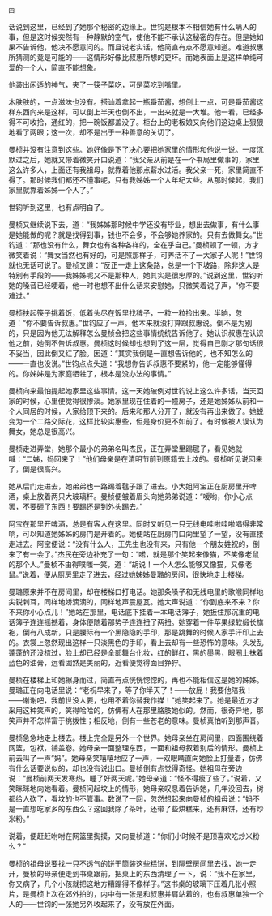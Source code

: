     四 

   话说到这里，已经到了她那个秘密的边缘上。世钧是根本不相信她有什么瞒人的事，但是这时候突然有一种静默的空气，使他不能不承认这秘密的存在。但是她如果不告诉他，他决不愿意问的。而且说老实话，他简直有点不愿意知道。难道叔惠所猜测的竟是可能的——这情形好像比叔惠所想的更坏。而她表面上是这样单纯可爱的一个人，简直不能想象。

   他装出闲适的神气，夹了一筷子菜吃，可是菜吃到嘴里。

   木肤肤的，一点滋味也没有。搭讪着拿起一瓶番茄酱，想倒上一点，可是番茄酱这样东西向来是这样，可以倒上半天也倒不出，一出来就是一大堆。他一看，已经多得不可收拾，通红的，把一碗饭都盖没了。柜台上的老板娘又向他们这边桌上狠狠地看了两眼；这一次，却不是出于一种善意的关切了。

   曼桢并没有注意到这些。她好像是下了决心要把她家里的情形和他说一说。一度沉默过之后，她就又带着微笑开口说道：“我父亲从前是在一个书局里做事的，家里这么许多人，上面还有我祖母，就靠着他那点薪水过活。我父亲一死，家里简直不得了。那时候我们都还不懂事呢，只有我姊姊一个人年纪大些。从那时候起，我们家里就靠着姊姊一个人了。”

   世钧听到这里，也有点明白了。

   曼桢又继续说下去，道：“我姊姊那时候中学还没有毕业，想出去做事，有什么事是她能做的呢？就是找得到事，钱也不会多，不会够她养家的。只有去做舞女。”世钧道：“那也没有什么，舞女也有各种各样的，全在乎自己。”曼桢顿了一顿，方才微笑着说：“舞女当然也有好的，可是照那样子，可养活不了一大家子人呢！”世钧就也无话可说了。曼桢又道：“反正一走上这条路，总是一个下坡路，除非这人是特别有手段的——我姊姊呢又不是那种人，她其实是很忠厚的。”说到这里，世钧听她的嗓音已经哽着，他一时也想不出什么话来安慰她，只微笑着说了声，“你不要难过。”

   曼桢扶起筷子挑着饭，低着头尽在饭里找稗子，一粒一粒捡出来。半晌，忽道：“你不要告诉叔惠。”世钧应了一声。他本来就没打算跟叔惠说。倒不是为别的，只是因为他无法解释怎么曼桢会把这些事情统统告诉他了。她认识叔惠在认识他之前，她倒不告诉叔惠。曼桢这时候却也想到了这一层，觉得自己刚才那句话很不妥当，因此倒又红了脸。因道：“其实我倒是一直想告诉他的，也不知怎么的——一直也没说。”世钧点点头道：“我想你告诉叔惠不要紧的，他一定能够懂得的。你姊姊是为家庭牺牲了，根本是没办法的事情。”

   曼桢向来最怕提起她家里这些事情。这一天她破例对世钧说上这么许多话，当天回家的时候，心里便觉得很惨淡。她家里现在住着的一幢房子，还是她姊姊从前和一个人同居的时候，人家给顶下来的。后来和那人分开了，就没有再出来做了。她蜕变为一个二路交际花，这样比较实惠些，但是身价更不如前了。有时候被人误认为舞女，她总是很高兴。

   曼桢走进弄堂，她那个最小的弟弟名叫杰民，正在弄堂里踢毽子，看见她就喊：“二姊，妈回来了！”他们母亲是在清明节前到原籍去上坟的。曼桢听见说回来了，倒是很高兴。

   她从后门走进去，她弟弟也一路踢着毽子跟了进去。小大姐阿宝正在厨房里开啤酒，桌上放着两只大玻璃杯。曼桢便皱着眉头向她弟弟说道：“嗳哟，你小心点罢，不要砸了东西！要踢还是到外头踢去。”

   阿宝在那里开啤酒，总是有客人在这里。同时又听见一只无线电哇啦哇啦唱得非常响，可以知道她姊姊的房门是开着的。她便站在厨房门口向里望了一望，没有直接走进去。阿宝便说：“没有什么人，王先生也没有来，只有他一个朋友姓祝的，倒来了有一会了。”杰民在旁边补充了一句：“喏，就是那个笑起来像猫，不笑像老鼠的那个人。”曼桢不由得噗嗤一笑，道：“胡说！一个人怎么能够又像猫，又像老鼠。”说着，便从厨房里走了进去，经过她姊姊曼璐的房间，很快地走上楼梯。

   曼璐原来并不在房间里，却在楼梯口打电话。她那条嗓子和无线电里的歌喉同样地尖锐刺耳，同样地娇滴滴的，同样地声震屋瓦。她大声说道：“你到底来不来？你不来你小心点儿！”她站在那里，电话底下挂着一本电话簿子，她扳住那沉重的电话簿子连连摇撼着，身体便随着那势子连连扭了两扭。她穿着一件苹果绿软缎长旗袍，倒有八成新，只是腰际有一个黑隐隐的手印，那是跳舞的时候人家手汗印上去的。衣裳上忽然现出这样一只淡黑色的手印，看上去却有一些恐怖的意味。头发乱蓬蓬的还没梳过，脸上却已经是全部舞台化妆，红的鲜红，黑的墨黑，眼圈上抹着蓝色的油膏，远看固然是美丽的，近看便觉得面目狰狞。

   曼桢在楼梯上和她擦身而过，简直有点恍恍惚惚的，再也不能相信这是她的姊姊。曼璐正在向电话里说：“老祝早来了，等了你半天了！——放屁！我要他陪我！——谢谢吧，我前世没人要，也用不着你替我作媒！”她笑起来了。她是最近方才采用这种笑声的，笑得哈哈的，仿佛有人在那里胳肢她似的。然而，很奇异地，那笑声并不怎样富于挑拨性；相反地，倒有一些苍老的意味。曼桢真怕听到那声音。

   曼桢急急地走上楼去。楼上完全是另外一个世界。她母亲坐在房间里，四面围绕着网篮，包袱，铺盖卷。她母亲一面整理东西，一面和祖母叙着别后的情形。曼桢上前去叫了一声“妈”。她母亲笑嘻嘻地应了一声，一双眼睛直向她脸上打量着，仿佛有什么话要说似的，却也没有说出口。曼桢倒有点觉得奇怪。她祖母在旁边说：“曼桢前两天发寒热，睡了好两天呢。”她母亲道：“怪不得瘦了些了。”说着，又笑眯眯地向她看着。曼桢问起坟上的情形，她母亲叹息着告诉她，几年没回去，树都给人砍了，看坟的也不管事。数说了一回，忽然想起来向曼桢的祖母说：“妈不是一直想吃家乡的东西么？这回我除了茶叶，还带了些烘糕来，还有麻饼，还有炒米粉。”

   说着，便赶赶咐咐在网篮里掏摸，又向曼桢道：“你们小时候不是顶喜欢吃炒米粉么？”

   曼桢的祖母说要找一只不透气的饼干筒装这些糕饼，到隔壁房间里去找，她一走开，曼桢的母亲便走到书桌跟前，把桌上的东西清理了一下，说：“我不在家里，你又病了，几个小孩就把这地方糟蹋得不像样子。”这书桌的玻璃下压着几张小照片，是曼桢上次在郊外拍的，内中有一张是和叔惠并肩站着的，也有叔惠单独一个人的——世钧的一张她另外收起来了，没有放在外面。

